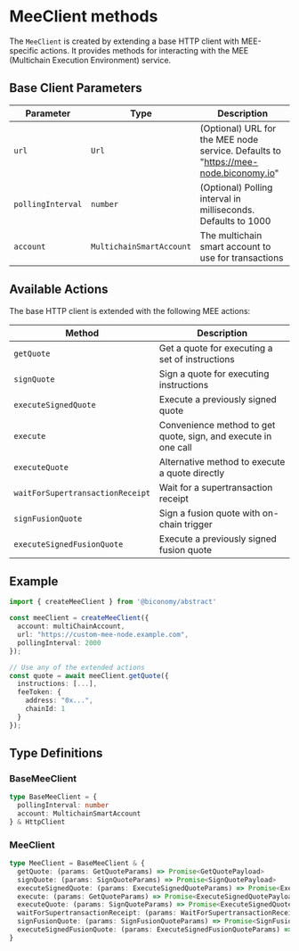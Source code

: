 # MeeClient methods

The `MeeClient` is created by extending a base HTTP client with MEE-specific actions. It provides methods for interacting with the MEE (Multichain Execution Environment) service.

## Base Client Parameters

| Parameter | Type | Description |
|-----------|------|-------------|
| `url` | `Url` | (Optional) URL for the MEE node service. Defaults to "https://mee-node.biconomy.io" |
| `pollingInterval` | `number` | (Optional) Polling interval in milliseconds. Defaults to 1000 |
| `account` | `MultichainSmartAccount` | The multichain smart account to use for transactions |

## Available Actions

The base HTTP client is extended with the following MEE actions:

| Method | Description |
|--------|-------------|
| `getQuote` | Get a quote for executing a set of instructions |
| `signQuote` | Sign a quote for executing instructions |
| `executeSignedQuote` | Execute a previously signed quote |
| `execute` | Convenience method to get quote, sign, and execute in one call |
| `executeQuote` | Alternative method to execute a quote directly |
| `waitForSupertransactionReceipt` | Wait for a supertransaction receipt |
| `signFusionQuote` | Sign a fusion quote with on-chain trigger |
| `executeSignedFusionQuote` | Execute a previously signed fusion quote |

## Example

```typescript
import { createMeeClient } from '@biconomy/abstract'

const meeClient = createMeeClient({
  account: multiChainAccount,
  url: "https://custom-mee-node.example.com",
  pollingInterval: 2000
});

// Use any of the extended actions
const quote = await meeClient.getQuote({
  instructions: [...],
  feeToken: {
    address: "0x...",
    chainId: 1
  }
});
```

## Type Definitions

### BaseMeeClient
```typescript
type BaseMeeClient = {
  pollingInterval: number
  account: MultichainSmartAccount
} & HttpClient
```

### MeeClient
```typescript
type MeeClient = BaseMeeClient & {
  getQuote: (params: GetQuoteParams) => Promise<GetQuotePayload>
  signQuote: (params: SignQuoteParams) => Promise<SignQuotePayload>
  executeSignedQuote: (params: ExecuteSignedQuoteParams) => Promise<ExecuteSignedQuotePayload>
  execute: (params: GetQuoteParams) => Promise<ExecuteSignedQuotePayload>
  executeQuote: (params: SignQuoteParams) => Promise<ExecuteSignedQuotePayload>
  waitForSupertransactionReceipt: (params: WaitForSupertransactionReceiptParams) => Promise<WaitForSupertransactionReceiptPayload>
  signFusionQuote: (params: SignFusionQuoteParams) => Promise<SignFusionQuotePayload>
  executeSignedFusionQuote: (params: ExecuteSignedFusionQuoteParams) => Promise<ExecuteSignedFusionQuotePayload>
}
```